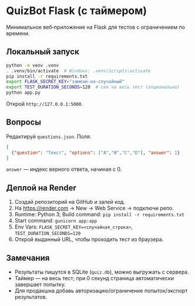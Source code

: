 # QuizBot Flask (с таймером)

Минимальное веб‑приложение на Flask для тестов с ограничением по времени.

## Локальный запуск
```bash
python -m venv .venv
. .venv/bin/activate  # Windows: .venv\Scripts\activate
pip install -r requirements.txt
export FLASK_SECRET_KEY="замени-на-случайный"
export TEST_DURATION_SECONDS=120  # сек на весь тест (опционально)
python app.py
```
Открой `http://127.0.0.1:5000`.

## Вопросы
Редактируй `questions.json`. Поля:
```json
[
  {"question": "Текст", "options": ["A","B","C","D"], "answer": 1}
]
```
`answer` — индекс верного ответа, начиная с 0.

## Деплой на Render
1. Создай репозиторий на GitHub и залей код.
2. На https://render.com → New → Web Service → подключи репо.
3. Runtime: Python 3; Build command: `pip install -r requirements.txt`
4. Start command: `gunicorn app:app`
5. Env Vars: `FLASK_SECRET_KEY=<случайная_строка>`, `TEST_DURATION_SECONDS=120`
6. Открой выданный URL, чтобы проходить тест из браузера.

## Замечания
- Результаты пишутся в SQLite (`quiz.db`), можно выгружать с сервера.
- Таймер — на весь тест; при 0 секунд страница автоматически завершает попытку.
- Для продакшна добавь авторизацию/ограничение попыток/экспорт результатов.
